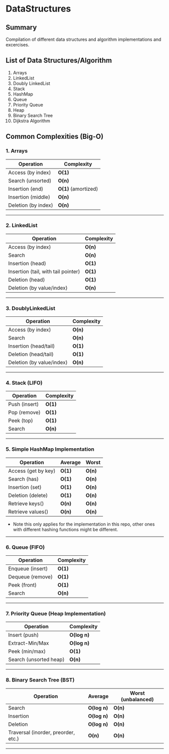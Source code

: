 # DataStructures
## Summary
Compilation of different data structures and algorithm implementations and excercises.

## List of Data Structures/Algorithm
1. Arrays
2. LinkedList
3. Doubly LinkedList
4. Stack
5. HashMap
6. Queue
7. Priority Queue
8. Heap
9. Binary Search Tree
10. Dijkstra Algorithm

## Common Complexities (Big-O)

### 1. Arrays
| Operation          | Complexity     |
|--------------------|----------------|
| Access (by index)  | **O(1)**       |
| Search (unsorted)  | **O(n)**       |
| Insertion (end)    | **O(1)** (amortized) |
| Insertion (middle) | **O(n)**       |
| Deletion (by index)| **O(n)**       |

---

### 2. LinkedList
| Operation          | Complexity     |
|--------------------|----------------|
| Access (by index)  | **O(n)**       |
| Search             | **O(n)**       |
| Insertion (head)   | **O(1)**       |
| Insertion (tail, with tail pointer) | **O(1)** |
| Deletion (head)    | **O(1)**       |
| Deletion (by value/index) | **O(n)** |

---

### 3. DoublyLinkedList
| Operation          | Complexity     |
|--------------------|----------------|
| Access (by index)  | **O(n)**       |
| Search             | **O(n)**       |
| Insertion (head/tail) | **O(1)**    |
| Deletion (head/tail) | **O(1)**     |
| Deletion (by value/index) | **O(n)** |

---

### 4. Stack (LIFO)
| Operation          | Complexity     |
|--------------------|----------------|
| Push (insert)      | **O(1)**       |
| Pop (remove)       | **O(1)**       |
| Peek (top)         | **O(1)**       |
| Search             | **O(n)**       |

---

### 5. Simple HashMap Implementation

| Operation          | Average        | Worst         |
|--------------------|----------------|---------------|
| Access (get by key)| **O(1)**       | **O(n)**      |
| Search (has)       | **O(1)**       | **O(n)**      |
| Insertion (set)    | **O(1)**       | **O(n)**      |
| Deletion (delete)  | **O(1)**       | **O(n)**      |
| Retrieve keys()    | **O(n)**       | **O(n)**      |
| Retrieve values()  | **O(n)**       | **O(n)**      |

* Note this only applies for the implementation in this repo, other ones with different hashing functions might be different.
---

### 6. Queue (FIFO)
| Operation          | Complexity     |
|--------------------|----------------|
| Enqueue (insert)   | **O(1)**       |
| Dequeue (remove)   | **O(1)**       |
| Peek (front)       | **O(1)**       |
| Search             | **O(n)**       |

---

### 7. Priority Queue (Heap Implementation)
| Operation          | Complexity     |
|--------------------|----------------|
| Insert (push)      | **O(log n)**   |
| Extract-Min/Max    | **O(log n)**   |
| Peek (min/max)     | **O(1)**       |
| Search (unsorted heap) | **O(n)**   |

---

### 8. Binary Search Tree (BST)
| Operation          | Average        | Worst (unbalanced) |
|--------------------|----------------|---------------------|
| Search             | **O(log n)**   | **O(n)**            |
| Insertion          | **O(log n)**   | **O(n)**            |
| Deletion           | **O(log n)**   | **O(n)**            |
| Traversal (inorder, preorder, etc.) | **O(n)** | **O(n)** |

---


